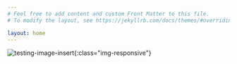 ```yaml
---
# Feel free to add content and custom Front Matter to this file.
# To modify the layout, see https://jekyllrb.com/docs/themes/#overriding-theme-defaults

layout: home
---
```

![testing-image-insert](/assets/images/IMG_3108.jpg){:class="img-responsive"}